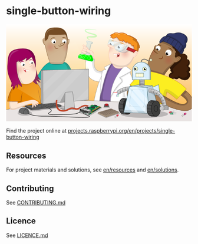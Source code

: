 # single-button-wiring

![single-button-wiring](banner.png)

Find the project online at [projects.raspberrypi.org/en/projects/single-button-wiring](https://projects.raspberrypi.org/en/projects/single-button-wiring)

## Resources
For project materials and solutions, see [en/resources](https://github.com/raspberrypilearning/single-button-wiring/tree/master/en/resources) and [en/solutions](https://github.com/raspberrypilearning/single-button-wiring/tree/master/en/solutions).

## Contributing
See [CONTRIBUTING.md](CONTRIBUTING.md)

## Licence
 See [LICENCE.md](LICENCE.md)